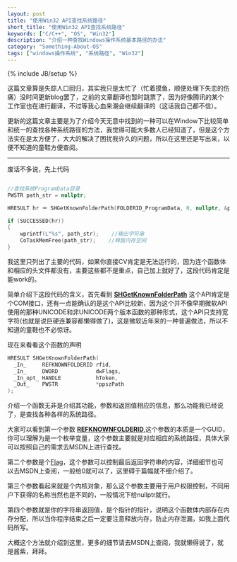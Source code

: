 ```yaml
---
layout: post
title: "使用Win32 API查找系统路径"
short_title: "使用Win32 API查找系统路径"
keywords: ["C/C++", "OS", "Win32"]
description: "介绍一种查找Windows操作系统基本路径的办法"
category: "Something-About-OS"
tags: ["windows操作系统", "系统路径", "Win32"]
---
```

{% include JB/setup %}

这篇文章算是失踪人口回归，其实我只是太忙了（忙着摸鱼，顺便处理下失恋的伤痛）没时间更新blog罢了，之前的文章翻译也暂时跳票了，因为好像腾讯的某个工作室也在进行翻译，不过等我心血来潮会继续翻译的（这话我自己都不信）。

更新的这篇文章主要是为了介绍今天无意中找到的一种可以在Window下比较简单和统一的查找各种系统路径的方法，我觉得可能大多数人已经知道了，但是这个方法实在是太方便了，大大的解决了困扰我许久的问题，所以在这里还是写出来，以便不知道的童鞋方便查阅。

-----------------------------------------

废话不多说，先上代码

```cpp

//查找系统ProgramData目录
PWSTR path_str = nullptr;

HRESULT hr ＝ SHGetKnownFolderPath(FOLDERID_ProgramData, 0, nullptr, &path_str);

if (SUCCESSED(hr))
{
    wprintf(L"%s", path_str);    //输出字符串
    CoTaskMemFree(path_str);    //释放内存空间
}

```

我这里只列出了主要的代码，如果你直接CV肯定是无法运行的，因为连个函数体和相应的头文件都没有，主要这些都不是重点，自己加上就好了，这段代码肯定是能work的。

简单介绍下这段代码的含义，首先看到 [**SHGetKnownFolderPath**](https://msdn.microsoft.com/en-us/library/bb762188(VS.85).aspx) 这个API肯定是个COM接口，还有一点能确认的是这个API比较新，因为这个并不像早期微软API使用的那种UNICODE和非UNICODE两个版本函数的那种形式，这个API只支持宽字符(也就是说巨硬连兼容都懒得做了)，这是微软近年来的一种普遍做法，所以不知道的童鞋也不必惊讶。

现在来看看这个函数的声明

```cpp
HRESULT SHGetKnownFolderPath(
  _In_     REFKNOWNFOLDERID rfid,
  _In_     DWORD            dwFlags,
  _In_opt_ HANDLE           hToken,
  _Out_    PWSTR            *ppszPath
);
```

介绍一个函数无非是介绍其功能，参数和返回值相应的信息，那么功能我已经说了，是查找各种各样的系统路径。

大家可以看到第一个参数 [**REFKNOWNFOLDERID**](https://msdn.microsoft.com/en-us/library/windows/desktop/dd378457(v=vs.85).aspx),这个参数的本质是一个GUID，你可以理解为是一个枚举变量，这个参数主要就是对应相应的系统路径，具体大家可以按照自己的需求去MSDN上进行查找。

第二个参数是个[Flag](https://msdn.microsoft.com/en-us/library/windows/desktop/dd378447(v=vs.85).aspx)，这个参数可以控制最后返回字符串的内容，详细细节也可以去MSDN上查阅，一般给0就可以了，这里碍于篇幅就不细介绍了。

第三个参数看起来就是个内核对象，那么这个参数主要用于用户权限控制，不同用户下获得的名称当然也是不同的，一般情况下给nullptr就行。

第四个参数就是你的字符串返回值，是个指针的指针，说明这个函数体内部存在内存分配，所以当你程序结束之后一定要注意释放内存，防止内存泄漏，如我上面代码所写。

大概这个方法就介绍到这里，更多的细节请去MSDN上查阅，我就懒得说了，就是酱紫，拜拜。

